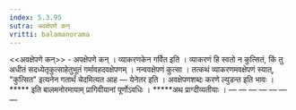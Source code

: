 ```yaml
---
index: 5.3.95
sutra: अवक्षेपणे कन्
vritti: balamanorama
---
```


<<अवक्षेपणे कन्>> - अपक्षेपणे कन् । व्याकरणकेन गर्वित इति । व्याकरणं हि स्वतो न कुत्सितं, किं तु अधीतं सदध्येतृकुत्साहेतुभूतं गर्मावहदवक्षेपणम् । नन्ववक्षेपणं कुत्सा । तत्कथं व्याकरणमवक्षेपणं स्यात्, "कुत्सित" इत्यनेन गतार्थं चेदमित्यत आह — येनेतर इति । अवक्षेपणशब्दः करणे ल्युडन्त इति भावः । ***** इति बालमनोरमायाम् प्रागिवीयानां पूर्णोऽवधिः । *****अथ प्राग्दीव्यतीयाः । —  —  —  —  —  —  — 